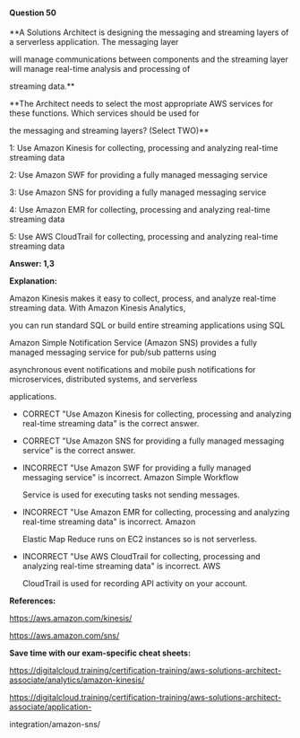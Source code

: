 #### Question  50


**A Solutions Architect is designing the messaging and streaming layers of a serverless application. The messaging layer

will manage communications between components and the streaming layer will manage real-time analysis and processing of

streaming data.**


**The Architect needs to select the most appropriate AWS services for these functions. Which services should be used for

the messaging and streaming layers? (Select TWO)**


1: Use Amazon Kinesis for collecting, processing and analyzing real-time streaming data


2: Use Amazon SWF for providing a fully managed messaging service


3: Use Amazon SNS for providing a fully managed messaging service


4: Use Amazon EMR for collecting, processing and analyzing real-time streaming data


5: Use AWS CloudTrail for collecting, processing and analyzing real-time streaming data


**Answer: 1,3**


**Explanation:**


Amazon Kinesis makes it easy to collect, process, and analyze real-time streaming data. With Amazon Kinesis Analytics,

you can run standard SQL or build entire streaming applications using SQL


Amazon Simple Notification Service (Amazon SNS) provides a fully managed messaging service for pub/sub patterns using

asynchronous event notifications and mobile push notifications for microservices, distributed systems, and serverless

applications.


- CORRECT "Use Amazon Kinesis for collecting, processing and analyzing real-time streaming data" is the correct answer.


- CORRECT "Use Amazon SNS for providing a fully managed messaging service" is the correct answer.


- INCORRECT "Use Amazon SWF for providing a fully managed messaging service" is incorrect. Amazon Simple Workflow

  Service is used for executing tasks not sending messages.


- INCORRECT "Use Amazon EMR for collecting, processing and analyzing real-time streaming data" is incorrect. Amazon

  Elastic Map Reduce runs on EC2 instances so is not serverless.


- INCORRECT "Use AWS CloudTrail for collecting, processing and analyzing real-time streaming data" is incorrect. AWS

  CloudTrail is used for recording API activity on your account.


**References:**


https://aws.amazon.com/kinesis/


https://aws.amazon.com/sns/


**Save time with our exam-specific cheat sheets:**


https://digitalcloud.training/certification-training/aws-solutions-architect-associate/analytics/amazon-kinesis/


https://digitalcloud.training/certification-training/aws-solutions-architect-associate/application-

integration/amazon-sns/


